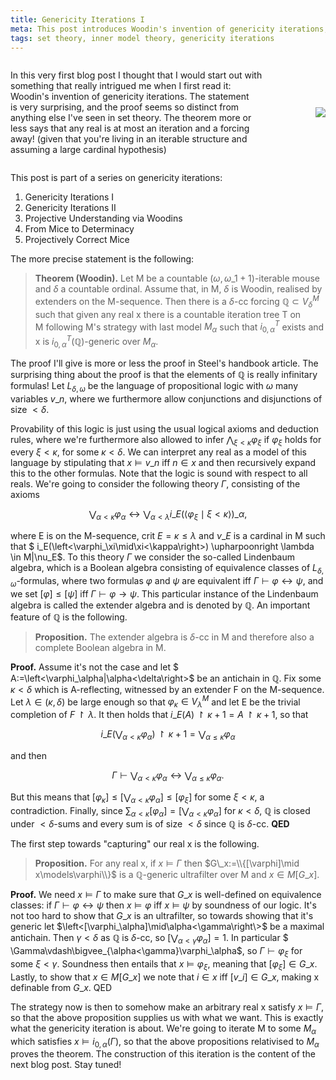 ```yaml
---
title: Genericity Iterations I
meta: This post introduces Woodin's invention of genericity iterations, which more or less states that any real number is at most an iteration and a forcing away! (given that you're living in an iterable structure and assuming a large cardinal hypothesis) In this post we start the proof of the theorem, which includes the introduction of the extender algebra.
tags: set theory, inner model theory, genericity iterations
---
```


<div style="display: flex; flex-wrap: wrap; justify-content: space-between; align-items: center;">
  <p style="width: 80%;">
    In this very first blog post I thought that I would start out with something that
    really intrigued me when I first read it: Woodin's invention of genericity iterations.
    The statement is very surprising, and the proof seems so distinct from anything else
    I've seen in set theory. The theorem more or less says that any real is at most an
    iteration and a forcing away! (given that you're living in an iterable structure and
    assuming a large cardinal hypothesis)
  </p>
  <img src="/genericity-iteration.webp" style="width: unset;" />
</div>

This post is part of a series on genericity iterations:

1. Genericity Iterations I
2. <router-link to="/posts/2016-10-19-genericity-iterations-ii">Genericity Iterations II</router-link>
3. <router-link to="/posts/2017-12-18-projective-understanding-via-woodins">Projective Understanding via Woodins</router-link>
4. <router-link to="/posts/2017-12-29-from-mice-to-determinacy">From Mice to Determinacy</router-link>
5. <router-link to="/posts/2018-01-20-projectively-correct-mice">Projectively Correct Mice</router-link>


The more precise statement is the following:

> **Theorem (Woodin).** Let M be a countable $(\omega,\omega\_1+1)$-iterable mouse and
> $\delta$ a countable ordinal. Assume that, in M, $\delta$ is Woodin, realised by
> extenders on the M-sequence. Then there is a $\delta$-cc forcing $\mathbb Q\subset
> V_\delta^M$ such that given any real x there is a countable iteration tree T on
> M following M's strategy with last model $M_\alpha$ such that $i_{0,\alpha}^T$ exists
> and x is $i_{0,\alpha}^{ T}(\mathbb Q)$-generic over $M_\alpha$.

The proof I'll give is more or less the proof in Steel's handbook article. The
surprising thing about the proof is that the elements of $\mathbb Q$ is
really infinitary formulas! Let $L_{\delta,\omega}$ be the language of propositional
logic with $\omega$ many variables $v\_n$, where we furthermore allow conjunctions and
disjunctions of size $<\delta$.

Provability of this logic is just using the usual logical axioms and deduction rules,
where we're furthermore also allowed to infer $\bigwedge_{\xi<\kappa}\varphi_\xi$ if
$\varphi_\xi$ holds for every $\xi<\kappa$, for some $\kappa<\delta$. We can interpret
any real as a model of this language by stipulating that $x\models v\_n$ iff $n\in x$
and then recursively expand this to the other formulas. Note that the logic is sound
with respect to all reals. We're going to consider the following theory $\Gamma$,
consisting of the axioms

$$
\bigvee_{\alpha<\kappa}\varphi_\alpha\leftrightarrow\bigvee_{\alpha<\lambda}
i\_E(\left<\varphi_\xi\mid\xi<\kappa\right>)\_\alpha,
$$

where E is on the M-sequence, $\text{crit }E=\kappa\leq\lambda$ and $\nu\_E$ is a
cardinal in M such that $ i\_E(\left<\varphi_\xi\mid\xi<\kappa\right>) \upharpoonright
\lambda \in M|\nu\_E$. To this theory $\Gamma$ we consider the so-called Lindenbaum
algebra, which is a Boolean algebra consisting of equivalence classes of
$L_{\delta,\omega}$-formulas, where two formulas $\varphi$ and $\psi$ are equivalent
iff $\Gamma\vdash\varphi\leftrightarrow\psi$, and we set $[\varphi]\leq[\psi]$ iff
$\Gamma\vdash\varphi\to\psi$. This particular instance of the Lindenbaum algebra is
called the extender algebra and is denoted by $\mathbb Q$. An important feature of
$\mathbb Q$ is the following.

> **Proposition.** The extender algebra is $\delta$-cc in M and therefore also a
> complete Boolean algebra in M.

**Proof.** Assume it's not the case and let $
A:=\left<\varphi_\alpha|\alpha<\delta\right\>$ be an antichain in $\mathbb Q$. Fix some
$\kappa<\delta$ which is A-reflecting, witnessed by an extender F on the M-sequence.
Let $\lambda\in(\kappa,\delta)$ be large enough so that $\varphi_\kappa\in
V_\lambda^M$ and let E be the trivial completion of $F\upharpoonright\lambda$. It then
holds that $i\_E(A)\upharpoonright\kappa+1=A\upharpoonright\kappa+1$, so that

$$
i\_E(\bigvee_{\alpha<\kappa}\varphi_\alpha) \upharpoonright \kappa+1 =
\bigvee_{\alpha\leq\kappa}\varphi_\alpha
$$

and then

$$
\Gamma\vdash\bigvee_{\alpha<\kappa}\varphi_\alpha\leftrightarrow
\bigvee_{\alpha\leq\kappa}\varphi_\alpha.
$$

But this means that
$[\varphi_\kappa]\leq[\bigvee_{\alpha<\kappa}\varphi_\alpha]\leq[\varphi_\xi]$ for some
$\xi<\kappa$, a contradiction. Finally, since $\sum_{\alpha<\kappa}[\varphi_\alpha] =
[\bigvee_{\alpha<\kappa}\varphi_\alpha]$ for $\kappa<\delta$, $\mathbb Q$ is closed
under $<\delta$-sums and every sum is of size $<\delta$ since $\mathbb Q$ is
$\delta$-cc. **QED**

The first step towards "capturing" our real x is the following.

> **Proposition.** For any real x, if $x\models\Gamma$ then $G\_x:=\\{[\varphi]\mid
> x\models\varphi\\}$ is a $\mathbb Q$-generic ultrafilter over M and $x\in M[G\_x]$.

**Proof.** We need $x\models\Gamma$ to make sure that $G\_x$ is well-defined on
equivalence classes: if $\Gamma\vdash\varphi\leftrightarrow\psi$ then $x\models\varphi$
iff $x\models\psi$ by soundness of our logic. It's not too hard to show that $G\_x$ is
an ultrafilter, so towards showing that it's generic let
$\left<[\varphi_\alpha]\mid\alpha<\gamma\right\>$ be a maximal antichain. Then
$\gamma<\delta$ as $\mathbb Q$ is $\delta$-cc, so
$[\bigvee_{\alpha<\gamma}\varphi_\alpha]=1$. In particular $
\Gamma\vdash\bigvee_{\alpha<\gamma}\varphi_\alpha$, so $\Gamma\vdash\varphi_\xi$ for
some $\xi<\gamma$. Soundness then entails that $x\models\varphi_\xi$, meaning that
$[\varphi_\xi]\in G\_x$. Lastly, to show that $x\in M[G\_x]$ we note that $i\in x$ iff
$[v\_i]\in G\_x$, making x definable from $G\_x$. QED

The strategy now is then to somehow make an arbitrary real x satisfy $x\models\Gamma$,
so that the above proposition supplies us with what we want. This is exactly what the
genericity iteration is about. We're going to iterate M to some $M_\alpha$ which
satisfies $x\models i_{0,\alpha}(\Gamma)$, so that the above propositions relativised
to $M_\alpha$ proves the theorem. The construction of this iteration is the content of
the next blog post. Stay tuned!
